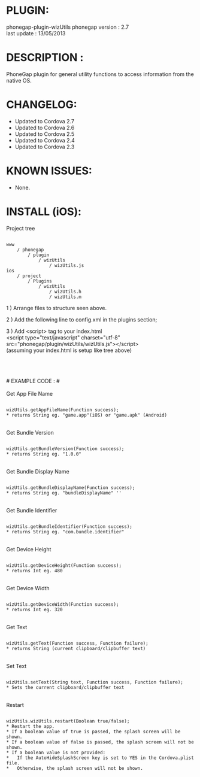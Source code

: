


# PLUGIN: 

phonegap-plugin-wizUtils
phonegap version : 2.7<br />
last update : 13/05/2013<br />


# DESCRIPTION :

PhoneGap plugin for general utility functions to access information from the native OS.


# CHANGELOG: 
- Updated to Cordova 2.7
- Updated to Cordova 2.6
- Updated to Cordova 2.5
- Updated to Cordova 2.4
- Updated to Cordova 2.3


# KNOWN ISSUES:
- None.


# INSTALL (iOS): #

Project tree<br />

<pre><code>
www
    / phonegap
        / plugin
            / wizUtils
                / wizUtils.js
ios
    / project
        / Plugins
            / wizUtils
                / wizUtils.h
                / wizUtils.m
</code></pre>



1 ) Arrange files to structure seen above.


2 ) Add the following line to config.xml in the plugins section;<br />
<plugin name="WizUtils" value="WizUtils" />


3 ) Add \<script\> tag to your index.html<br />
\<script type="text/javascript" charset="utf-8"
src="phonegap/plugin/wizUtils/wizUtils.js"\>\</script\><br />
(assuming your index.html is setup like tree above)

<br />
<br />
<br />
# EXAMPLE CODE : #
<br />
<br />
Get App File Name<br />
<pre><code>
wizUtils.getAppFileName(Function success);
* returns String eg. "game.app"(iOS) or "game.apk" (Android)
</code></pre>
<br />
Get Bundle Version<br />
<pre><code>
wizUtils.getBundleVersion(Function success); 
* returns String eg. "1.0.0"
</code></pre>
<br />
Get Bundle Display Name<br />
<pre><code>
wizUtils.getBundleDisplayName(Function success); 
* returns String eg. "bundleDisplayName" ''
</code></pre>
<br />
Get Bundle Identifier<br />
<pre><code>
wizUtils.getBundleIdentifier(Function success);
* returns String eg. "com.bundle.identifier"
</code></pre>
<br />
Get Device Height<br />
<pre><code>
wizUtils.getDeviceHeight(Function success); 
* returns Int eg. 480
</code></pre>
<br />
Get Device Width<br />
<pre><code>
wizUtils.getDeviceWidth(Function success); 
* returns Int eg. 320
</code></pre>
<br />
Get Text<br />
<pre><code>
wizUtils.getText(Function success, Function failure);
* returns String (current clipboard/clipbuffer text)
</code></pre>
<br />
Set Text<br />
<pre><code>
wizUtils.setText(String text, Function success, Function failure);
* Sets the current clipboard/clipbuffer text
</code></pre>
<br />
Restart<br />
<pre><code>
wizUtils.wizUtils.restart(Boolean true/false);
* Restart the app.
* If a boolean value of true is passed, the splash screen will be shown.
* If a boolean value of false is passed, the splash screen will not be shown.
* If a boolean value is not provided:
*   If the AutoHideSplashScreen key is set to YES in the Cordova.plist file.
*   Otherwise, the splash screen will not be shown.
</code></pre>
<br />
